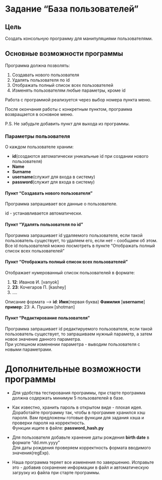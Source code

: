 # Задание “База пользователей”

## Цель
Создать консольную программу для манипуляциями пользователями.

## Основные возможности программы
Программа должна позволять:
1. Создавать нового пользователя
2. Удалять пользователя по id
3. Отображать полный список всех пользователей
4. Изменять пользователям любые параметры, кроме id

Работа с программой реализуется через выбор номера пункта меню.

После окончания работы с конкретным пунктом, программа возвращается в основное меню.

P.S. Не забудьте добавить пункт для выхода из программы.


### Параметры пользователя
О каждом пользователе храним:
*   **id**(создаются автоматически уникальные id при создании нового пользователя)
*   **Name**
*   **Surname**
*   **username**(служит для входа в систему)
*   **password**(служит для входа в систему)

#### Пункт “Создавать нового пользователя”

Программа запрашивает все данные о пользователе.

id - устанавливается автоматически.

#### Пункт “Удалять пользователя по id”

Программа запрашивает id удаляемого пользователя, если такой пользователь существует, то удаляем его, если нет - сообщаем об этом.
Все id пользователей можно посмотреть в пункте “Отображать полный список всех пользователей”


#### Пункт “Отображать полный список всех пользователей”

Отображает нумерованный список пользователей в формате:

1. **12**: Иванов И. [vanyok]
1. **23**: Кочегаров П. [kashey]
1. ….

Описание формата --> **id**: **Имя**(первая буква) **Фамилия** [**username**] \
**пример**: 23: А. Пушкин [shotman]

#### Пункт “Редактирование пользователя”

Программа запрашивает id редактируемого пользователя, если такой пользователь существует, то запрашиваем нужный параметр,
а затем новое значение данного параметра.\
При успешном изменении параметра - выводим пользователя с новыми параметрами.

# Дополнительные возможности программы
+ Для удобства тестирования программы, при старте программа должна содержать минимум 5 пользователей в базе.

+ Как известно, хранить пароль в открытом виде - плохая идея. Доработайте программу так, чтобы в программе хранился хэш пароля.
Вам предложены готовые функции для задания хэша и проверки пароля на корректность. \
Функции ищите в файле: **password_hash.py**

+ Для пользователя добавьте хранение даты рождения **birth date** в формате “dd.mm.yyyy”\
Для даты рождения проверяем корректность формата вводимого значения(regExp).

+ Наша программа теряет все изменения по завершению. Исправьте это - добавив сохранение информации в файл и автоматическую загрузку из файла при старте программы.